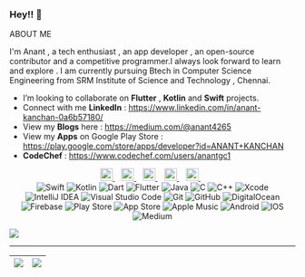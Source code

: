 ### Hey!! 👋

ABOUT ME

I'm Anant , a tech enthusiast , an app developer , an open-source contributor and a competitive programmer.I always look forward to learn and explore .
I am currently pursuing Btech in Computer Science Engineering from SRM Institute of Science and Technology , Chennai.

- I’m looking to collaborate on **Flutter** , **Kotlin** and **Swift** projects.
- Connect with me **LinkedIn** : https://www.linkedin.com/in/anant-kanchan-0a6b57180/
- View my **Blogs** here : https://medium.com/@anant4265
- View my **Apps** on Google Play Store : https://play.google.com/store/apps/developer?id=ANANT+KANCHAN
- **CodeChef** : https://www.codechef.com/users/anantgc1

<div align="center">
<a href="https://www.linkedin.com/in/anantkanchan/">
  <img alt="Linkedin" width="22px" src="https://cdn.jsdelivr.net/npm/simple-icons@v3/icons/linkedin.svg" />
</a> &nbsp;&nbsp;
<a href="https://www.instagram.com/anant.kanchan">
  <img alt="Instagram" width="22px" src="https://cdn.jsdelivr.net/npm/simple-icons@v3/icons/instagram.svg" />
</a> &nbsp;&nbsp;
  
<a href="https://www.codechef.com/users/anantgc1">
  <img alt="CodeChef" width="22px" src="https://cdn.jsdelivr.net/npm/simple-icons@v3/icons/codechef.svg" />
</a> &nbsp;&nbsp;

<a href="https://play.google.com/store/apps/developer?id=ANANT+KANCHAN">
  <img alt="Google Play Store" width="22px" src="https://cdn.jsdelivr.net/npm/simple-icons@3.2.0/icons/googleplay.svg" />
</a> &nbsp;&nbsp;

<a href="https://medium.com/@anant4265">
  <img alt="Medium" width="22px" src="https://cdn.jsdelivr.net/npm/simple-icons@3.2.0/icons/medium.svg" />
</a> &nbsp;&nbsp;

  </div>
  
  <div align="center">
  
   <img alt="Swift" src="https://img.shields.io/badge/swift-%23FA7343.svg?&style=for-the-badge&logo=swift&logoColor=white"/>
  <img alt="Kotlin" src="https://img.shields.io/badge/kotlin-%230095D5.svg?&style=for-the-badge&logo=kotlin&logoColor=white"/>
  <img alt="Dart" src="https://img.shields.io/badge/dart-%230175C2.svg?&style=for-the-badge&logo=dart&logoColor=white"/>
  <img alt="Flutter" src="https://img.shields.io/badge/Flutter-%2302569B.svg?&style=for-the-badge&logo=Flutter&logoColor=white" />
   <img alt="Java" src="https://img.shields.io/badge/java-%23ED8B00.svg?&style=for-the-badge&logo=java&logoColor=white"/>
  <img alt="C" src="https://img.shields.io/badge/c-%2300599C.svg?&style=for-the-badge&logo=c&logoColor=white"/>
  <img alt="C++" src="https://img.shields.io/badge/c++-%2300599C.svg?&style=for-the-badge&logo=c%2B%2B&ogoColor=white"/>
  <img alt="Xcode" src="https://img.shields.io/badge/Xcode-007ACC?style=for-the-badge&logo=Xcode&logoColor=white"/>
  <img alt="IntelliJ IDEA" src="https://img.shields.io/badge/IntelliJIDEA-000000.svg?&style=for-the-badge&logo=intellij-idea&logoColor=white"/>
  <img alt="Visual Studio Code" src="https://img.shields.io/badge/VisualStudioCode-0078d7.svg?&style=for-the-badge&logo=visual-studio-code&logoColor=white"/>
  <img alt="Git" src="https://img.shields.io/badge/git-%23F05033.svg?&style=for-the-badge&logo=git&logoColor=white"/>
  <img alt="GitHub" src="https://img.shields.io/badge/github-%23121011.svg?&style=for-the-badge&logo=github&logoColor=white"/>
  <img alt="DigitalOcean" src="https://img.shields.io/badge/DigitalOcean-%230167ff.svg?&style=for-the-badge&logo=digitalOcean&logoColor=white"/>
  <img alt="Firebase" src="https://img.shields.io/badge/firebase-%23039BE5.svg?&style=for-the-badge&logo=firebase"/>
  <img alt="Play Store" src="https://img.shields.io/badge/Google_Play-414141?style=for-the-badge&logo=google-play&logoColor=white" />
  <img alt="App Store" src="https://img.shields.io/badge/App_Store-0D96F6?style=for-the-badge&logo=app-store&logoColor=white" />
  <img alt="Apple Music" src="https://img.shields.io/badge/Apple_Music-9933CC?style=for-the-badge&logo=apple-music&logoColor=white" />
  <img alt="Android" src="https://img.shields.io/badge/Android-3DDC84?style=for-the-badge&logo=android&logoColor=white" />
  <img alt="IOS" src="https://img.shields.io/badge/iOS-000000?style=for-the-badge&logo=ios&logoColor=white"/>
  <img alt="Medium" src="https://img.shields.io/badge/Medium-12100E?style=for-the-badge&logo=medium&logoColor=white"/>
  
  
   </div>
   
  ![](https://komarev.com/ghpvc/?username=anantcodes&color=blue)
  
<hr>

|<img src="https://github-readme-stats.vercel.app/api?username=anantcodes&&show_icons=true&count_private=true"/>|<img src="https://github-readme-streak-stats.herokuapp.com/?user=anantcodes"/>|
|---|---|

